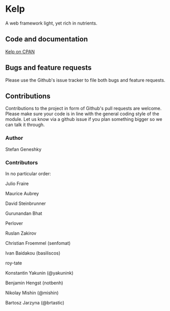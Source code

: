 # Kelp
A web framework light, yet rich in nutrients.

## Code and documentation
[Kelp on CPAN](https://metacpan.org/release/Kelp)

## Bugs and feature requests
Please use the Github's issue tracker to file both bugs and feature requests.

## Contributions
Contributions to the project in form of Github's pull requests are welcome.
Please make sure your code is in line with the general coding style of the
module. Let us know via a github issue if you plan something bigger so we can
talk it through.

### Author
Stefan Geneshky

### Contributors
In no particular order:

Julio Fraire

Maurice Aubrey

David Steinbrunner

Gurunandan Bhat

Perlover

Ruslan Zakirov

Christian Froemmel (senfomat)

Ivan Baidakou (basiliscos)

roy-tate

Konstantin Yakunin (@yakunink)

Benjamin Hengst (notbenh)

Nikolay Mishin (@mishin)

Bartosz Jarzyna (@brtastic)
